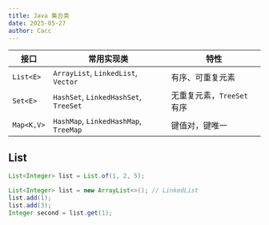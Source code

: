 ```yaml
---
title: Java 集合类
date: 2025-05-27
author: Cacc
---
```


| 接口       | 常用实现类                            | 特性                       |
| ---------- | ------------------------------------- | -------------------------- |
| `List<E>`  | `ArrayList`, `LinkedList`, `Vector`   | 有序、可重复元素           |
| `Set<E>`   | `HashSet`, `LinkedHashSet`, `TreeSet` | 无重复元素，`TreeSet` 有序 |
| `Map<K,V>` | `HashMap`, `LinkedHashMap`, `TreeMap` | 键值对，键唯一             |

## List

```java
List<Integer> list = List.of(1, 2, 5);
```

```java
List<Integer> list = new ArrayList<>(); // LinkedList
list.add(1);
list.add(3);
Integer second = list.get(1);
```

